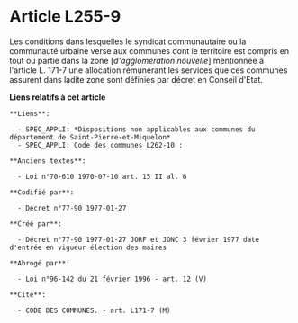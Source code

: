 # Article L255-9

Les conditions dans lesquelles le syndicat communautaire ou la communauté urbaine verse aux communes dont le territoire est
compris en tout ou partie dans la zone [*d'agglomération nouvelle*] mentionnée à l'article L. 171-7 une allocation rémunérant
les services que ces communes assurent dans ladite zone sont définies par décret en Conseil d'Etat.

**Liens relatifs à cet article**

	**Liens**:

	  - SPEC_APPLI: *Dispositions non applicables aux communes du département de Saint-Pierre-et-Miquelon*
	  - SPEC_APPLI: Code des communes L262-10 :

	**Anciens textes**:

	  - Loi n°70-610 1970-07-10 art. 15 II al. 6

	**Codifié par**:

	  - Décret n°77-90 1977-01-27

	**Créé par**:

	  - Décret n°77-90 1977-01-27 JORF et JONC 3 février 1977 date d'entrée en vigueur élection des maires

	**Abrogé par**:

	  - Loi n°96-142 du 21 février 1996 - art. 12 (V)

	**Cite**:

	  - CODE DES COMMUNES. - art. L171-7 (M)
